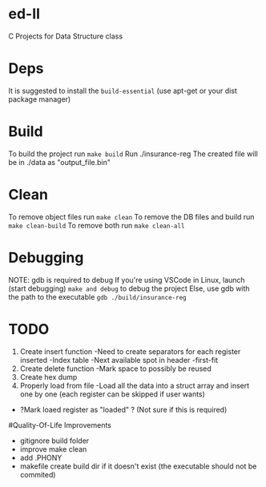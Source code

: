 # ed-II
C Projects for Data Structure class

# Deps
It is suggested to install the `build-essential` (use apt-get or your dist package manager)

# Build
To build the project run `make build`
Run ./insurance-reg
The created file will be in ./data as "output_file.bin"

# Clean
To remove object files run `make clean`
To remove the DB files and build run `make clean-build` 
To remove both run `make clean-all`

# Debugging
NOTE: gdb is required to debug
If you're using VSCode in Linux, launch (start debugging) `make and debug` to debug the project
Else, use gdb with the path to the executable `gdb ./build/insurance-reg`

# TODO
1. Create insert function
  -Need to create separators for each register inserted
  -Index table
  -Next available spot in header
  -first-fit
2. Create delete function
  -Mark space to possibly be reused
3. Create hex dump
4. Properly load from file
  -Load all the data into a struct array and insert one by one (each register can be skipped if user wants)
  - ?Mark loaed register as "loaded" ? (Not sure if this is required)

#Quality-Of-Life Improvements
- gitignore build folder
- improve make clean
- add .PHONY
- makefile create build dir if it doesn't exist (the executable should not be commited)

